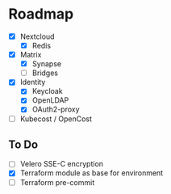 # Roadmap

- [x] Nextcloud
  - [x] Redis
- [x] Matrix
  - [x] Synapse
  - [ ] Bridges
- [x] Identity
  - [x] Keycloak
  - [x] OpenLDAP
  - [x] OAuth2-proxy
- [ ] Kubecost / OpenCost

## To Do

- [ ] Velero SSE-C encryption
- [x] Terraform module as base for environment
- [ ] Terraform pre-commit
